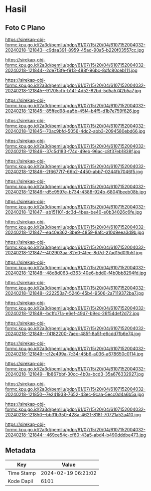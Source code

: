 # Hasil

## Foto C Plano

https://sirekap-obj-formc.kpu.go.id/2a3d/pemilu/pdpr/61/07/15/20/04/6107152004032-20240218-121843--c9daa391-8959-45ad-90a5-b220f03557cc.jpg

https://sirekap-obj-formc.kpu.go.id/2a3d/pemilu/pdpr/61/07/15/20/04/6107152004032-20240218-121844--2de7f3fe-f913-488f-96bc-8dfc80ceb111.jpg

https://sirekap-obj-formc.kpu.go.id/2a3d/pemilu/pdpr/61/07/15/20/04/6107152004032-20240218-121845--91705cfb-b14f-4d52-82bd-5d5a5742b5a7.jpg

https://sirekap-obj-formc.kpu.go.id/2a3d/pemilu/pdpr/61/07/15/20/04/6107152004032-20240218-121845--85ffed98-aa5b-45f4-b4f5-d1b7e759f626.jpg

https://sirekap-obj-formc.kpu.go.id/2a3d/pemilu/pdpr/61/07/15/20/04/6107152004032-20240218-121845--70ac9bfd-5056-4dc2-abb3-2094580ebd66.jpg

https://sirekap-obj-formc.kpu.go.id/2a3d/pemilu/pdpr/61/07/15/20/04/6107152004032-20240218-121846--37c5d183-f74d-49eb-96ac-c8f37eb1838f.jpg

https://sirekap-obj-formc.kpu.go.id/2a3d/pemilu/pdpr/61/07/15/20/04/6107152004032-20240218-121846--2f6677f7-66b2-4450-abb7-0244fb7046f5.jpg

https://sirekap-obj-formc.kpu.go.id/2a3d/pemilu/pdpr/61/07/15/20/04/6107152004032-20240218-121846--d5c9597e-b734-4388-924b-68041beeb08b.jpg

https://sirekap-obj-formc.kpu.go.id/2a3d/pemilu/pdpr/61/07/15/20/04/6107152004032-20240218-121847--ab151101-dc3d-4bea-be40-e0b34026c6fe.jpg

https://sirekap-obj-formc.kpu.go.id/2a3d/pemilu/pdpr/61/07/15/20/04/6107152004032-20240218-121847--ea40e362-3be9-4859-8afc-a10d9eea3d9b.jpg

https://sirekap-obj-formc.kpu.go.id/2a3d/pemilu/pdpr/61/07/15/20/04/6107152004032-20240218-121847--402903aa-82e0-4fee-8d7d-27ad15d03b5f.jpg

https://sirekap-obj-formc.kpu.go.id/2a3d/pemilu/pdpr/61/07/15/20/04/6107152004032-20240218-121848--48d8d063-d363-40e6-bdd0-f4b0bb8294fd.jpg

https://sirekap-obj-formc.kpu.go.id/2a3d/pemilu/pdpr/61/07/15/20/04/6107152004032-20240218-121848--222253a7-5246-45b4-9506-2a7119372ba7.jpg

https://sirekap-obj-formc.kpu.go.id/2a3d/pemilu/pdpr/61/07/15/20/04/6107152004032-20240218-121848--bc1fc71a-e6ef-49d7-b9ec-26f54def2d72.jpg

https://sirekap-obj-formc.kpu.go.id/2a3d/pemilu/pdpr/61/07/15/20/04/6107152004032-20240218-121849--74182200-7aec-485f-8a5f-e6cdd7fb6e74.jpg

https://sirekap-obj-formc.kpu.go.id/2a3d/pemilu/pdpr/61/07/15/20/04/6107152004032-20240218-121849--c12e499a-7c34-45b6-a036-a678650c0114.jpg

https://sirekap-obj-formc.kpu.go.id/2a3d/pemilu/pdpr/61/07/15/20/04/6107152004032-20240218-121849--1b867bbf-30cc-4b0a-bcd3-35a676332927.jpg

https://sirekap-obj-formc.kpu.go.id/2a3d/pemilu/pdpr/61/07/15/20/04/6107152004032-20240218-121850--7e241938-7652-43ec-9caa-5ecc0d4a6b5a.jpg

https://sirekap-obj-formc.kpu.go.id/2a3d/pemilu/pdpr/61/07/15/20/04/6107152004032-20240218-121850--bb31b350-428a-4621-818f-70721a52a410.jpg

https://sirekap-obj-formc.kpu.go.id/2a3d/pemilu/pdpr/61/07/15/20/04/6107152004032-20240218-121844--469ce54c-cf60-43a5-abd4-b490dddbe473.jpg


## Metadata

| Key        | Value               |
| ---------- | ------------------- |
| Time Stamp | 2024-02-19 06:21:02 |
| Kode Dapil | 6101                |



